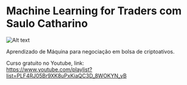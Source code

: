 # Machine Learning for Traders com Saulo Catharino</br>
![Alt text](machine_learning_for_traders/Diagrama(1).jpg?raw=true "Diagrama")

Aprendizado de Máquina para negociação em bolsa de criptoativos.</br>

Curso gratuito no Youtube, link:
</br>
https://www.youtube.com/playlist?list=PLF4RJ05Br9XK8uPxKiaQC3D_8WOKYN_yB

